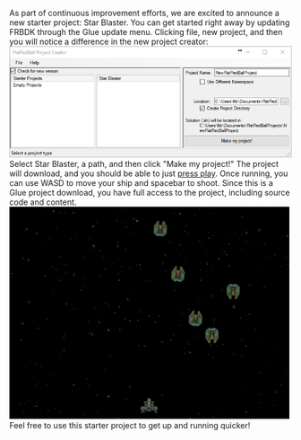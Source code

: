 As part of continuous improvement efforts, we are excited to announce a new starter project: Star Blaster. You can get started right away by updating FRBDK through the Glue update menu. Clicking file, new project, and then you will notice a difference in the new project creator: ![newprojectcreator_starters](/media/2016-05-new_project_creator.png) Select Star Blaster, a path, and then click "Make my project!" The project will download, and you should be able to just [press play](/news/just-press-play/.md). Once running, you can use WASD to move your ship and spacebar to shoot. Since this is a Glue project download, you have full access to the project, including source code and content. ![starblaster](/media/2016-05-starblaster.gif) Feel free to use this starter project to get up and running quicker!
